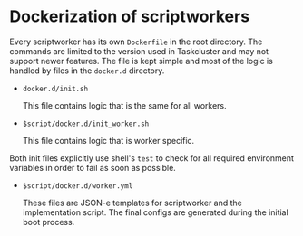 # Dockerization of scriptworkers

Every scriptworker has its own `Dockerfile` in the root directory. The commands
are limited to the version used in Taskcluster and may not support newer
features. The file is kept simple and most of the logic is handled by files in
the `docker.d` directory.

- `docker.d/init.sh`

  This file contains logic that is the same for all workers.

- `$script/docker.d/init_worker.sh`

  This file contains logic that is worker specific.

Both init files explicitly use shell's `test` to check for all required
environment variables in order to fail as soon as possible.

- `$script/docker.d/worker.yml`

  These files are JSON-e templates for scriptworker and the implementation
  script. The final configs are generated during the initial boot process.
